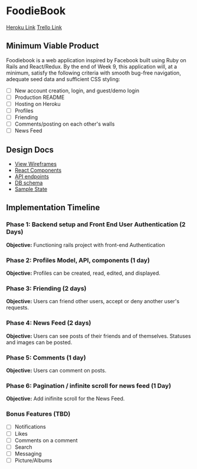 # FoodieBook

[Heroku Link][heroku]
[Trello Link][trello]

[heroku]: https://foodiebook.herokuapp.com
[trello]: https://trello.com/b/Lq7rHnmb/fullstack-project

## Minimum Viable Product

Foodiebook is a web application inspired by Facebook built using Ruby on Rails and React/Redux.
By the end of Week 9, this application will, at a minimum, satisfy the following criteria with
smooth bug-free navigation, adequate seed data and sufficient CSS styling:

- [ ] New account creation, login, and guest/demo login
- [ ] Production README
- [ ] Hosting on Heroku
- [ ] Profiles
- [ ] Friending
- [ ] Comments/posting on each other's walls
- [ ] News Feed

## Design Docs
* [View Wireframes][wireframes]
* [React Components][components]
* [API endpoints][api-endpoints]
* [DB schema][schema]
* [Sample State][sample-state]

[wireframes]: docs/wireframes
[components]: docs/component-heirarchy.md
[sample-state]: docs/sample-state.md
[api-endpoints]: docs/api-endpoints.md
[schema]: docs/schema.md

## Implementation Timeline

### Phase 1: Backend setup and Front End User Authentication (2 Days)

**Objective:** Functioning rails project with front-end Authentication

### Phase 2: Profiles Model, API, components (1 day)

**Objective:** Profiles can be created, read, edited, and displayed.

### Phase 3: Friending (2 days)

**Objective:** Users can friend other users, accept or deny another user's requests.

### Phase 4: News Feed (2 days)

**Objective:** Users can see posts of their friends and of themselves. Statuses and images can be posted.

### Phase 5: Comments (1 day)

**Objective:** Users can comment on posts.

### Phase 6: Pagination / infinite scroll for news feed (1 Day)

**Objective:** Add inifinite scroll for the News Feed.

### Bonus Features (TBD)
- [ ] Notifications
- [ ] Likes
- [ ] Comments on a comment
- [ ] Search
- [ ] Messaging
- [ ] Picture/Albums
